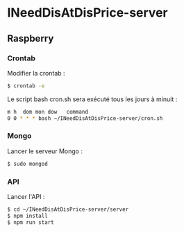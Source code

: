 # INeedDisAtDisPrice-server

## Raspberry

### Crontab

Modifier la crontab :

```bash
$ crontab -e
```

Le script bash cron.sh sera exécuté tous les jours à minuit :

```bash
m h  dom mon dow   command
0 0 * * * bash ~/INeedDisAtDisPrice-server/cron.sh
```

### Mongo

Lancer le serveur Mongo :

```bash
$ sudo mongod
```

### API

Lancer l'API :

```bash
$ cd ~/INeedDisAtDisPrice-server/server
$ npm install
$ npm run start
```
